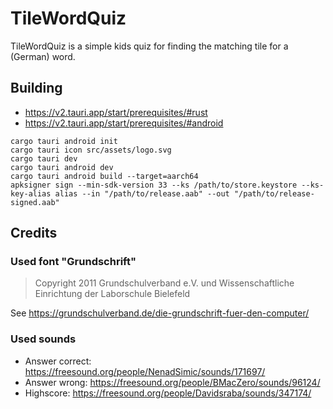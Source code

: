 # TileWordQuiz

TileWordQuiz is a simple kids quiz for finding the matching tile for a (German) word.

## Building

* https://v2.tauri.app/start/prerequisites/#rust
* https://v2.tauri.app/start/prerequisites/#android

```shell
cargo tauri android init
cargo tauri icon src/assets/logo.svg
cargo tauri dev
cargo tauri android dev
cargo tauri android build --target=aarch64
apksigner sign --min-sdk-version 33 --ks /path/to/store.keystore --ks-key-alias alias --in "/path/to/release.aab" --out "/path/to/release-signed.aab"
```


## Credits

### Used font "Grundschrift"

> Copyright 2011 Grundschulverband e.V. und Wissenschaftliche Einrichtung der Laborschule Bielefeld

See https://grundschulverband.de/die-grundschrift-fuer-den-computer/

### Used sounds

* Answer correct: https://freesound.org/people/NenadSimic/sounds/171697/
* Answer wrong: https://freesound.org/people/BMacZero/sounds/96124/
* Highscore: https://freesound.org/people/Davidsraba/sounds/347174/
